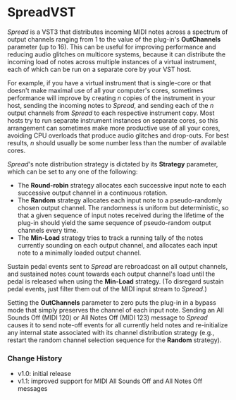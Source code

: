# SpreadVST

*Spread* is a VST3 that distributes incoming MIDI notes across a spectrum of output channels ranging from 1 to the value of the plug-in's **OutChannels** parameter (up to 16).  This can be useful for improving performance and reducing audio glitches on multicore systems, because it can distribute the incoming load of notes across multiple instances of a virtual instrument, each of which can be run on a separate core by your VST host.

For example, if you have a virtual instrument that is single-core or that doesn't make maximal use of all your computer's cores, sometimes performance will improve by creating *n* copies of the instrument in your host, sending the incoming notes to *Spread*, and sending each of the *n* output channels from *Spread* to each respective instrument copy. Most hosts try to run separate instrument instances on separate cores, so this arrangement can sometimes make more productive use of all your cores, avoiding CPU overloads that produce audio glitches and drop-outs.  For best results, *n* should usually be some number less than the number of available cores.

*Spread*'s note distribution strategy is dictated by its **Strategy** parameter, which can be set to any one of the following:
- The **Round-robin** strategy allocates each successive input note to each successive output channel in a continuous rotation.
- The **Random** strategy allocates each input note to a pseudo-randomly chosen output channel.  The randomness is uniform but deterministic, so that a given sequence of input notes received during the lifetime of the plug-in should yield the same sequence of pseudo-random output channels every time.
- The **Min-Load** strategy tries to track a running tally of the notes currently sounding on each output channel, and allocates each input note to a minimally loaded output channel.

Sustain pedal events sent to *Spread* are rebroadcast on all output channels, and sustained notes count towards each output channel's load until the pedal is released when using the **Min-Load** strategy. (To disregard sustain pedal events, just filter them out of the MIDI input stream to *Spread*.)

Setting the **OutChannels** parameter to zero puts the plug-in in a bypass mode that simply preserves the channel of each input note. Sending an All Sounds Off (MIDI 120) or All Notes Off (MIDI 123) message to *Spread* causes it to send note-off events for all currently held notes and re-initialize any internal state associated with its channel distribution strategy (e.g., restart the random channel selection sequence for the **Random** strategy).

### Change History

* v1.0: initial release
* v1.1: improved support for MIDI All Sounds Off and All Notes Off messages